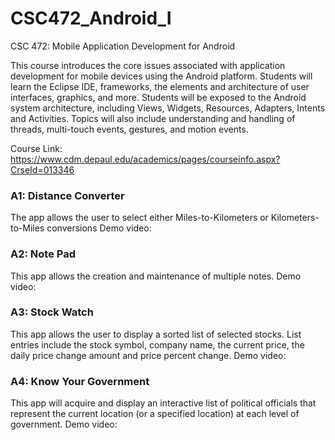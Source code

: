 # CSC472_Android_I

CSC 472: Mobile Application Development for Android

This course introduces the core issues associated with application development for mobile devices using the Android platform. Students will learn the Eclipse IDE, frameworks, the elements and architecture of user interfaces, graphics, and more. Students will be exposed to the Android system architecture, including Views, Widgets, Resources, Adapters, Intents and Activities. Topics will also include understanding and handling of threads, multi-touch events, gestures, and motion events.

Course Link: https://www.cdm.depaul.edu/academics/pages/courseinfo.aspx?CrseId=013346 


### A1: Distance Converter
The app allows the user to select either Miles-to-Kilometers or Kilometers-to-Miles conversions
Demo video: 

### A2: Note Pad
This app allows the creation and maintenance of multiple notes.
Demo video:

### A3: Stock Watch
This app allows the user to display a sorted list of selected stocks. List entries include the stock symbol, company name, the current price, the daily price change amount and price percent change.
Demo video:

### A4: Know Your Government
This app will acquire and display an interactive list of political officials that represent the current location (or a specified location) at each level of government.
Demo video:
